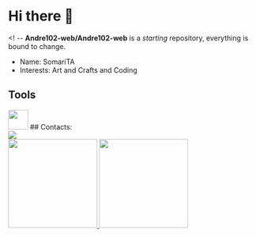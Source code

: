 # Hi there 👋
<! --
**Andre102-web/Andre102-web** is a _starting_ repository, everything is bound to change.
* Name: SomariTA
* Interests: Art and Crafts and Coding
## Tools
<img loading="lazy" src="https://cdn.jsdelivr.net/gh/devicons/devicon/icons/git/git-original.svg" width="40" height="40"/>
## Contacts:
<div>
<a href="https://www.youtube.com/seu-canal-youtube-aqui" target="_blank"><img loading="lazy" src="https://img.shields.io/badge/YouTube-FF0000?style=for-the-badge&logo=youtube&logoColor=white" target="_blank"></a>
</div>
<div>
<a href="https://github.com/seu-usuário-aqui">
<img loading="lazy" height="180em" src="https://github-readme-stats.vercel.app/api/top-langs/?username=seu-usuário-aqui&layout=compact&langs_count=7&theme=dracula"/>
<img loading="lazy" height="180em" src="https://github-readme-stats.vercel.app/api?username=seu-usuário-aqui&show_icons=true&theme=dracula&include_all_commits=true&count_private=true"/>
</div>
